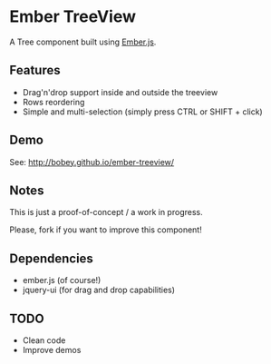 Ember TreeView
================

A Tree component built using [Ember.js](http://emberjs.com/).

Features
--------

* Drag'n'drop support inside and outside the treeview
* Rows reordering
* Simple and multi-selection (simply press CTRL or SHIFT + click)


Demo
----

See: http://bobey.github.io/ember-treeview/

Notes
-----

This is just a proof-of-concept / a work in progress.

Please, fork if you want to improve this component!

Dependencies
------------
* ember.js (of course!)
* jquery-ui (for drag and drop capabilities)

TODO
----

* Clean code
* Improve demos
